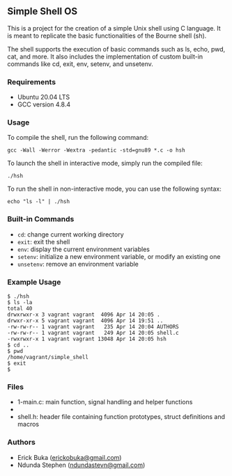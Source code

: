 ## Simple Shell OS

This is a project for the creation of a simple Unix shell using C language. It is meant to replicate the basic functionalities of the Bourne shell (sh). 

The shell supports the execution of basic commands such as ls, echo, pwd, cat, and more. It also includes the implementation of custom built-in commands like cd, exit, env, setenv, and unsetenv.

### Requirements

* Ubuntu 20.04 LTS
* GCC version 4.8.4

### Usage

To compile the shell, run the following command:

```
gcc -Wall -Werror -Wextra -pedantic -std=gnu89 *.c -o hsh
```

To launch the shell in interactive mode, simply run the compiled file:

```
./hsh
```

To run the shell in non-interactive mode, you can use the following syntax:

```
echo "ls -l" | ./hsh
```

### Built-in Commands

* `cd`: change current working directory
* `exit`: exit the shell
* `env`: display the current environment variables
* `setenv`: initialize a new environment variable, or modify an existing one
* `unsetenv`: remove an environment variable

### Example Usage

```
$ ./hsh
$ ls -la
total 40
drwxrwxr-x 3 vagrant vagrant  4096 Apr 14 20:05 .
drwxr-xr-x 5 vagrant vagrant  4096 Apr 14 19:51 ..
-rw-rw-r-- 1 vagrant vagrant   235 Apr 14 20:04 AUTHORS
-rw-rw-r-- 1 vagrant vagrant   249 Apr 14 20:05 shell.c
-rwxrwxr-x 1 vagrant vagrant 13048 Apr 14 20:05 hsh
$ cd ..
$ pwd
/home/vagrant/simple_shell
$ exit
$
```

### Files

* 1-main.c: main function, signal handling and helper functions
*
* shell.h: header file containing function prototypes, struct definitions and macros

### Authors

* Erick Buka (erickobuka@gmail.com)
* Ndunda Stephen (ndundastevn@gmail.com)
